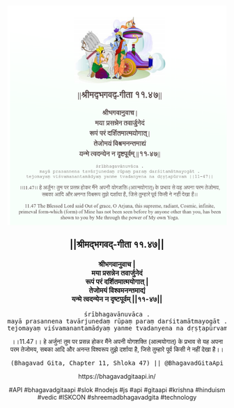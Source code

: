 <img src="../../asset/BG_11_47.png"/>
<center><h2>||श्रीमद्‍भगवद्‍-गीता ११.४७||</h2>
<h3>श्रीभगवानुवाच |<br/>मया प्रसन्नेन तवार्जुनेदं<br/>रूपं परं दर्शितमात्मयोगात् |<br/>तेजोमयं विश्वमनन्तमाद्यं<br/>यन्मे त्वदन्येन न दृष्टपूर्वम् ||११-४७||</h3>
<pre>śrībhagavānuvāca .<br/>mayā prasannena tavārjunedaṃ rūpaṃ paraṃ darśitamātmayogāt .<br/>tejomayaṃ viśvamanantamādyaṃ yanme tvadanyena na dṛṣṭapūrvam ||11-47||</pre>
<p>।।11.47।। हे अर्जुन! तुम पर प्रसन्न होकर मैंने अपनी योगशक्ति (आत्मयोगात्) के प्रभाव से यह अपना परम तेजोमय, सबका आदि और अनन्त विश्वरूप तुझे दर्शाया है, जिसे तुम्हारे पूर्व किसी ने नहीं देखा है।।</p>
<pre>(Bhagavad Gita, Chapter 11, Shloka 47) || @BhagavadGitaApi</pre><p>https://bhagavadgitaapi.in/</p><p>#API #bhagavadgitaapi #slok #nodejs #js #api #gitaapi #krishna #hinduism #vedic #ISKCON #shreemadbhagavadgita #technology</p></center>
